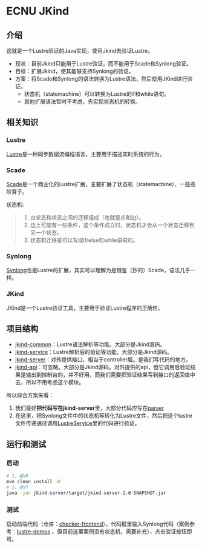 # ECNU JKind

## 介绍
这就是一个Lustre验证的Java实现，使用Jkind去验证Lustre。
- 现状：目前Jkind只能用于Lustre验证，而不能用于Scade和Synlong验证。
- 目标：扩展Jkind，使其能够支持Synlong的验证。
- 方案：将Scade和Synlong的语法转换为Lustre语法，然后使用JKind进行验证。
  - 状态机（statemachine）可以转换为Lustre的if和while语句。
  - 其他扩展语法暂时不考虑，先实现状态机的转换。

## 相关知识
### Lustre
[Lustre](jkind-common/src/main/java/jkind/lustre/parsing/Lustre.g4)是一种同步数据流编程语言，主要用于描述实时系统的行为。

### Scade
[Scade](reference/Scade.pdf)是一个商业化的Lustre扩展，主要扩展了状态机（statemachine）、一些高阶算子。

状态机:
> 1. 由状态和状态之间的迁移组成（也就是点和边）。
> 2. 边上可能有一些条件，这个条件成立时，状态机才会从一个状态迁移到另一个状态。
> 3. 状态和迁移是可以写成if/else和while语句的。

### Synlong
[Synlong](reference/Synlong.docx)也是Lustre的扩展，其实可以理解为是借鉴（抄的）Scade，语法几乎一样。

### JKind
JKind是一个Lustre验证工具，主要用于验证Lustre程序的正确性。



## 项目结构
- [jkind-common](jkind-common)：Lustre语法解析等功能。大部分是Jkind源码。
- [jkind-service](jkind-service)：Lustre解析后的验证等功能。大部分是Jkind源码。
- [jkind-server](jkind-server)：对外提供接口，相当于controller层。是我们写代码的地方。
- [jkind-api](jkind-api)：可忽略。大部分是Jkind源码。对外提供的api，但它调用后验证结果是输出到控制台的，并不好用，而我们需要把验证结果写到接口的返回值中去，所以不用考虑这个模块。

所以综合方案来看：
1. 我们最好**把代码写在jkind-server**里，大部分代码应写在[parser](jkind-server/src/main/java/com/ecnu/synlong/parser)
2. 在这里，把Synlong文件中的状态机等转化为Lustre文件，然后把这个lustre文件传递通过调用[LustreService](jkind-server/src/main/java/com/ecnu/synlong/service/LustreService.java)里的代码进行验证。

## 运行和测试
### 启动
```bash
# 1、编译
mvn clean install -U
# 2、运行
java -jar jkind-server/target/jkind-server-1.0-SNAPSHOT.jar
```

### 测试
启动前端代码（仓库：[checker-frontend](https://github.com/iyouwei/check-frontend)），代码框里输入Synlong代码（案例参考：[lustre-demos](lustre-demos)
，但目前这里案例没有状态机，需要补充），点击验证按钮即可。

